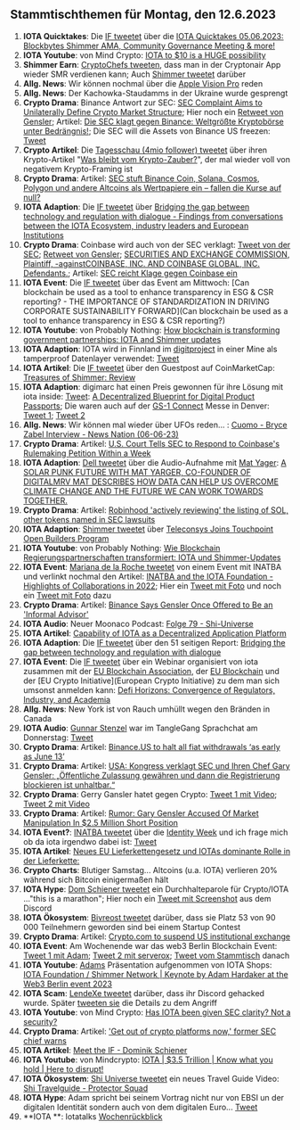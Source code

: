 ## Stammtischthemen für Montag, den 12.6.2023

1. **IOTA Quicktakes**: Die [IF tweetet]() über die [IOTA Quicktakes 05.06.2023: Blockbytes Shimmer AMA, Community Governance Meeting & more!](https://www.youtube.com/watch?v=6HhVPNMlVWA)
2. **IOTA Youtube**: von Mind Crypto: [IOTA to $10 is a HUGE possibility](https://www.youtube.com/watch?v=vJkyRnE_3cg)
3. **Shimmer Earn**: [CryptoChefs tweeten](https://twitter.com/cryptochefs_io/status/1665751121061728256?s=20), dass man in der Cryptonair App wieder SMR verdienen kann; Auch [Shimmer tweetet](https://twitter.com/shimmernet/status/1665762014126374913?s=20) darüber
4. **Allg. News**: Wir können nochmal über die [Apple Vision Pro](https://www.apple.com/apple-vision-pro/?&cid=wwa-de-kwgo-avalanche-slid---productid---Avalanche-Announce-&mnid=svM95eJLI-dc_mtid_20925oze42631_pcrid_661155315356_pgrid_155667340731_pexid__&mtid=20925oze42631&aosid=p238) reden 
5. **Allg. News**: Der Kachowka-Staudamms in der Ukraine wurde gesprengt
6. **Crypto Drama**: Binance Antwort zur SEC: [SEC Complaint Aims to Unilaterally Define Crypto Market Structure](https://www.binance.com/en/blog/ecosystem/sec-complaint-aims-to-unilaterally-define-crypto-market-structure-8707489117122437402); Hier noch ein [Retweet von Gensler](https://twitter.com/GaryGensler/status/1665815051846950917); Artikel: [Die SEC klagt gegen Binance: Weltgrößte Kryptobörse unter Bedrängnis!](https://www.blocktrainer.de/die-sec-klagt-gegen-binance-weltgroesste-kryptoboerse-unter-bedraengnis/); Die SEC will die Assets von Binance US freezen: [Tweet](https://twitter.com/BitcoinMagazine/status/1666179773301678084?s=20)
7. **Crypto Artikel**: Die [Tagesschau (4mio follower) tweetet](https://twitter.com/tagesschau/status/1665963509962686466?s=20) über ihren Krypto-Artikel "[Was bleibt vom Krypto-Zauber?](https://www.tagesschau.de/wirtschaft/finanzen/bitcoin-krytowaehrungen-banken-100.html)", der mal wieder voll von negativem Krypto-Framing ist
8. **Crypto Drama**: Artikel: [SEC stuft Binance Coin, Solana, Cosmos, Polygon und andere Altcoins als Wertpapiere ein – fallen die Kurse auf null?](https://www.crypto-news-flash.com/de/sec-stuft-binance-coin-solana-cosmos-polygon-und-andere-altcoins-als-wertpapiere-ein-fallen-die-kurse-auf-null/?feed_id=16572&_unique_id=647f22f1b1ca0)
9. **IOTA Adaption**: Die [IF tweetet](https://twitter.com/iota/status/1666057457116823553?s=20) über [Bridging the gap between technology and regulation with dialogue - Findings from conversations between the IOTA Ecosystem, industry leaders and European Institutions](https://files.iota.org/comms/Bridging_the_gap_between_technology_and_regulation_with_dialogue.pdf)
10. **Crypto Drama**: Coinbase wird auch von der SEC verklagt: [Tweet von der SEC](https://twitter.com/SECGov/status/1666059252442746881?s=20); [Retweet von Gensler](https://twitter.com/GaryGensler/status/1666059466750541825?s=20);  [SECURITIES AND EXCHANGE COMMISSION, Plaintiff, -againstCOINBASE, INC. AND COINBASE GLOBAL, INC. Defendants.](https://storage.courtlistener.com/recap/gov.uscourts.nysd.599908/gov.uscourts.nysd.599908.1.0.pdf); Artikel: [SEC reicht Klage gegen Coinbase ein](https://www.btc-echo.de/schlagzeilen/nach-binance-sec-reicht-klage-gegen-coinbase-ein-165599/)
11. **IOTA Event**: Die [IF tweetet](https://twitter.com/iota/status/1665750338253598723?s=20) über das Event am Mittwoch: [Can blockchain be used as a tool to enhance transparency in ESG & CSR reporting? - THE IMPORTANCE OF STANDARDIZATION IN DRIVING CORPORATE SUSTAINABILITY FORWARD](Can blockchain be used as a tool to enhance transparency in ESG & CSR reporting?)
12. **IOTA Youtube**: von Probably Nothing: [How blockchain is transforming government partnerships: IOTA and Shimmer updates](https://www.youtube.com/watch?v=NWmirUvd5a0)
13. **IOTA Adaption**: IOTA wird in Finnland im [digitproject](https://twitter.com/digitproject) in einer Mine als tamperproof Datenlayer verwendet: [Tweet](https://twitter.com/ZentrixLab/status/1665776723336601603?s=20)
14. **IOTA Artikel**: Die [IF tweetet](https://twitter.com/iota/status/1666173117603954691?s=20) über den Guestpost auf CoinMarketCap: [Treasures of Shimmer: Review](https://coinmarketcap.com/community/articles/6475ed4e3b4ced4c1ed25815/)
15. **IOTA Adaption**: digimarc hat einen Preis gewonnen für ihre Lösung mit iota inside: [Tweet](https://twitter.com/domguinard/status/1666198185231155202?s=20): [A Decentralized Blueprint for Digital Product Passports](https://domguinard.medium.com/a-decentralized-blueprint-for-digital-product-passports-cd1314f008c6); Die waren auch auf der [GS-1 Connect](https://www.gs1us.org/education-and-events/events/gs1-connect?utm_source=Twitter&utm_medium=388354&utm_campaign=PostBeyond&utm_term=Startup+Lab+at+GS1+Connect) Messe in Denver: [Tweet 1](https://twitter.com/domguinard/status/1665871065703120908?s=20); [Tweet 2](https://twitter.com/domguinard/status/1666092790101729280?s=20)
16. **Allg. News**: Wir können mal wieder über UFOs reden... : [Cuomo - Bryce Zabel Interview - News Nation (06-06-23)](https://www.youtube.com/watch?v=QW4HqvbGeJY)
17. **Crypto Drama**: Artikel: [U.S. Court Tells SEC to Respond to Coinbase's Rulemaking Petition Within a Week](https://www.coindesk.com/policy/2023/06/07/us-court-tells-sec-to-respond-to-coinbases-rulemaking-petition-within-a-week/)
18. **IOTA Adaption**: [Dell tweetet](https://twitter.com/Dell_Edge/status/1666148006628929539?s=20) über die Audio-Aufnahme mit [Mat Yager](https://twitter.com/Mat_Yarger): [A SOLAR PUNK FUTURE WITH MAT YARGER, CO-FOUNDER OF DIGITALMRV MAT DESCRIBES HOW DATA CAN HELP US OVERCOME CLIMATE CHANGE AND THE FUTURE WE CAN WORK TOWARDS TOGETHER.](https://overtheedgepodcast.com/podcasts/a-solar-punk-future/?linkId=218575984)
19. **Crypto Drama**: Artikel: [Robinhood 'actively reviewing' the listing of SOL, other tokens named in SEC lawsuits](https://www.bloomberg.com/news/articles/2023-06-06/robinhood-reviews-crypto-offerings-after-regulatory-crackdown#xj4y7vzkg)
20. **IOTA Adaption**: [Shimmer tweetet](https://twitter.com/shimmernet/status/1666792209771798529?s=20) über [Teleconsys Joins Touchpoint Open Builders Program](https://blog.shimmer.network/teleconsys-joins-touchpoint/)
21. **IOTA Youtube**: von Probably Nothing: [Wie Blockchain Regierungspartnerschaften transformiert: IOTA und Shimmer-Updates](https://www.youtube.com/watch?v=eezxX0tgxPs)
22. **IOTA Event**: [Mariana de la Roche tweetet](https://twitter.com/Marianadlrw/status/1666383197788160002?s=20) von einem Event mit INATBA und verlinkt nochmal den Artikel: [INATBA and the IOTA Foundation - Highlights of Collaborations in 2022](https://blog.iota.org/inatba-and-the-iota-foundation/); Hier ein [Tweet mit Foto](https://twitter.com/iotatokennews/status/1667094331054866432?s=20) und noch ein [Tweet mit Foto](https://twitter.com/Marianadlrw/status/1667184085301710848?s=20) dazu
23. **Crypto Drama**: Artikel: [Binance Says Gensler Once Offered to Be an 'Informal Advisor'](https://www.coindesk.com/policy/2023/06/08/binance-says-gensler-once-offered-to-be-an-informal-advisor/)
24. **IOTA Audio**: Neuer Moonaco Podcast: [Folge 79 - Shi-Universe](https://open.spotify.com/episode/5X8gWx8ffIJGZoHt3pkyaD?si=3kH_tKurRNCkG2IKnDz6Tg&nd=1)
25. **IOTA Artikel**: [Capability of IOTA as a Decentralized Application Platform](https://programminginsider.com/capability-of-iota-as-a-decentralized-application-platform/)
26. **IOTA Adaption**: Die [IF tweetet](https://twitter.com/iota/status/1666057457116823553?s=20) über den 51 seitigen Report: [Bridging the gap between technology and regulation with dialogue](https://files.iota.org/comms/Bridging_the_gap_between_technology_and_regulation_with_dialogue.pdf)
27. **IOTA Event**: Die [IF tweetet](https://twitter.com/iota/status/1665720127772409860?s=20) über ein Webinar organisiert von iota zusammen mit der [EU Blockchain Association](https://twitter.com/iota/status/1665720127772409860), der [EU Blockchain](https://twitter.com/EUBlockchain) und der [EU Crypto Initiative](European Crypto Initiative) zu dem man sich umsonst anmelden kann: [Defi Horizons: Convergence of Regulators, Industry, and Academia](https://us02web.zoom.us/webinar/register/WN_hYOdHgveRiGYEcDNNWrRGw#/registration)
28. **Allg. News**: New York ist von Rauch umhüllt wegen den Bränden in Canada
29. **IOTA Audio**: [Gunnar Stenzel](https://twitter.com/Gunnar_Stenzel) war im TangleGang Sprachchat am Donnerstag: [Tweet](https://twitter.com/GangTangleTalk/status/1666746508731875328?s=20)
30. **Crypto Drama**: Artikel: [Binance.US to halt all fiat withdrawals ‘as early as June 13’](https://blockworks.co/news/binance-us-halt-usd-withdrawals) 
31. **Crypto Drama**: Artikel: [USA: Kongress verklagt SEC und Ihren Chef Gary Gensler: „Öffentliche Zulassung gewähren und dann die Registrierung blockieren ist unhaltbar.“](https://www.crypto-news-flash.com/de/usa-kongress-verklagt-sec-und-ihren-chef-gary-gensler-oeffentliche-zulassung-gewaehren-und-dann-die-registrierung-blockieren-ist-unhaltbar/?feed_id=16695&_unique_id=6482c5700958f)
32. **Crypto Drama**: Gerry Gansler hatet gegen Crypto: [Tweet 1 mit Video](https://twitter.com/GRDecter/status/1666419437304524800?s=20); [Tweet 2 mit Video](https://twitter.com/TheDustyBC/status/1666894870240272384?s=20)
33. **Crypto Drama**: Artikel: [Rumor: Gary Gensler Accused Of Market Manipulation In $2.5 Million Short Position](https://news.coincu.com/193393-gary-gensler-accused-of-market-manipulation/#:~:text=According%20to%20a%20source%20named%20Capo%20WSB%2C%20Coinbase%2C,to%20over%20%242.5%20million%2C%20barely%2048%20hours%20ago)
34. **IOTA Event?**: [INATBA tweetet](https://twitter.com/INATBA_org/status/1667091686407692293?s=20) über die [Identity Week](https://www.terrapinn.com/exhibition/identity-week/index.stm) und ich frage mich ob da iota irgendwo dabei ist: [Tweet](https://twitter.com/Vrom14286662/status/1667096697174913024?s=20)
35. **IOTA Artikel**: [Neues EU Lieferkettengesetz und IOTAs dominante Rolle in der Lieferkette:](https://steemit.com/iota/@uwe69/neues-eu-lieferkettengesetz-und-iotas-dominante-rolle-in-der-lieferkette)
36. **Crypto Charts**: Blutiger Samstag... Altcoins (u.a. IOTA) verlieren 20% während sich Bitcoin einigermaßen hält
37. **IOTA Hype**: [Dom Schiener tweetet](https://twitter.com/DomSchiener/status/1667500477301370881?s=20) ein Durchhalteparole für Crypto/IOTA ..."this is a marathon"; Hier noch ein [Tweet mit Screenshot](https://twitter.com/TangleverseWeb/status/1667436846496768002?s=20) aus dem Discord
38. **IOTA Ökosystem**: [Bivreost tweetet](https://twitter.com/bivreost/status/1667229544560971777?s=20) darüber, dass sie Platz 53 von 90 000 Teilnehmern geworden sind bei einem Startup Contest
39. **Crypto Drama**: Artikel: [Crypto.com to suspend US institutional exchange](https://blockworks.co/news/crypto-com-suspending-us-institutional-exchange)
40. **IOTA Event**: Am Wochenende war das web3 Berlin Blockchain Event: [Tweet 1 mit Adam](https://twitter.com/Energine/status/1667447817688829953?s=20); [Tweet 2 mit serverox](https://twitter.com/servrox/status/1667464480714784768?s=20); [Tweet vom Stammtisch](https://twitter.com/iotashop/status/1667642628421173248?s=20) danach
41. **IOTA Youtube**: [Adams](https://twitter.com/Schpoopel) Präsentation aufgenommen von IOTA Shops: [IOTA Foundation / Shimmer Network | Keynote by Adam Hardaker at the Web3 Berlin event 2023](https://www.youtube.com/watch?v=D9k2xaQOVcA)
42. **IOTA Scam**: [LendeXe tweetet](https://twitter.com/LendeXeFinance/status/1667520803879940096?s=20) darüber, dass ihr Discord gehacked wurde. Später [tweeten sie](https://twitter.com/LendeXeFinance/status/1667639398052032512?s=20) die Details zu dem Angriff
43. **IOTA Youtube**: von Mind Crypto: [Has IOTA been given SEC clarity? Not a security?](https://www.youtube.com/watch?v=Y665N0adZIg)
44. **Crypto Drama**: Artikel: ['Get out of crypto platforms now,' former SEC chief warns](https://www.theblock.co/post/234081/john-reed-stark-get-out-crypto-now)
45. **IOTA Artikel**: [Meet the IF - Dominik Schiener](https://www.times.tangleverse.io/meet-the-if-dominik-schiener/)
46. **IOTA Youtube**: von Mindcrypto: [IOTA | $3.5 Trillion | Know what you hold | Here to disrupt! ](https://www.youtube.com/watch?v=J3aSLLuv4W8)
47. **IOTA Ökosystem**: [Shi Universe tweetet](https://twitter.com/Shiuniverse/status/1667986034561277952?s=20) ein neues Travel Guide Video: [Shi Travelguide - Protector Squad](https://www.youtube.com/watch?v=6NAPozrWdBg)
48. **IOTA Hype**: Adam spricht bei seinem Vortrag nicht nur von EBSI un der digitalen Identität sondern auch von dem digitalen Euro... [Tweet](https://twitter.com/MoonacoPodcast/status/1667986124868861958?s=20)
49. **IOTA **: Iotatalks [Wochenrückblick](https://www.iota-talk.com/index.php?article/296-wochenr%C3%BCckblick-vom-4-bis-10-juni-2023/)
